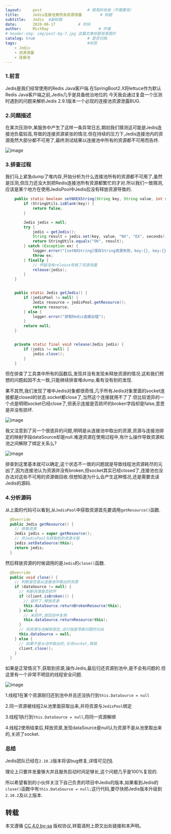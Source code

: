 ```yaml
---
layout:     post                    # 使用的布局（不需要改）
title:      Jedis连接池竟然会资源泄露        # 标题 
subtitle:   Jedis  #副标题
date:       2020-06-17          # 时间
author:     MistRay                      # 作者
# header-img: img/post-bg-7.jpg 这篇文章标题背景图片
catalog: true                       # 是否归档
tags:                               #标签
    - Jedis
    - 资源泄露
    - 连接池
---
```

### 1.前言

Jedis是我们经常使用的Redis Java客户端.在SpringBoot2.X将lettuce作为默认Redis Java客户端之前,Jedis几乎是具备统治地位的.今天我会通过复盘一个压测时遇到的问题来解析Jedis 2.9.1版本一个必现的连接池资源泄露BUG.

### 2.问题描述

在某次压测中,某服务中产生了这样一条异常日志,期初我们猜测这可能是Jedis连接池负载较高,导致的连接资源紧张的情况.但在持续的压力下,Jedis连接池内的资源竟然大部分都不可用了,最终测试结果以连接池中所有的资源都不可用而告终.

![image](/img/post_img/post_2020_08_21_01.png)

### 3.排查过程

我们马上紧急dump了堆内存,开始分析为什么连接池所有的资源都不可用了,虽然是压测,但压力还没大到把Redis连接池所有资源都繁忙的才对.所以我们一致猜测,应该是某个地方在使用JedisPool中Jedis后没有释放资源导致的.

```java
    public static boolean setNXEXString(String key, String value, int seconds) throws Exception {
        if (StringUtils.isBlank(key)) {
            return false;
        }

        Jedis jedis = null;
        try {
            jedis = getJedis();
            String result = jedis.set(key, value, "NX", "EX", seconds);
            return StringUtils.equals("OK", result);
        } catch (Exception ex) {
            logger.error("[setNXString]保存String资源失败，key:{}, key:{}", key, value, ex);
            throw ex;
        } finally {
            // 怀疑没有release导致了资源泄露
            release(jedis);
        }
    }


    public static Jedis getJedis() {
        if (jedisPool != null) {
            Jedis resource = jedisPool.getResource();
            return resource;
        } else {
            logger.error("获取Redis连接出错");
        }
        return null;
    }


    private static final void release(Jedis jedis) {
        if (jedis != null) {
            jedis.close();
        }
    }

```

但在排查了工具类中所有的函数后,发现并没有发现未释放资源的情况.这和我们预想的问题起因不太一致,只能继续排查堆dump,看有没有别的发现.

果不其然,我们发现了堆中Jedis对象都很奇怪,几乎所有Jedis对象里面的socket连接都是closed的状态.socket都close了,当然这个连接就用不了了.但比较诡异的一个点是明明socket已经close了,但表示连接是否损坏的broken字段却是false,意思是并没有损坏.

![image](/img/post_img/post_2020_08_21_02.png)

我又注意到了另一个很诡异的问题,明明是从连接池中取出的资源,资源与连接池绑定的映射字段dataSource却是null.难道资源在使用过程中,有什么操作导致资源和池之间解除了绑定关系么?

![image](/img/post_img/post_2020_08_21_03.png)

排查到这里基本就可以确定,这个状态不一致的问题就是导致线程池资源耗尽的元凶了,因为连接池认为资源并没有broken,但socket其实已经closed了,连接池也没办法对这些不可用的资源做回收.但想知道为什么会产生这种情况,还是需要去读Jedis的源码.


### 4.分析源码

从上面的代码可以看到,从`JedisPool`中获取资源首先要调用`getResource()`函数.

```java
  @Override
  public Jedis getResource() {
    // 获取资源
    Jedis jedis = super.getResource();
    // 将JedisPool与获取到的资源关联
    jedis.setDataSource(this);
    return jedis;
  }
```


然后释放资源的时候调用的是`Jedis`的`close()`函数.

```java
  @Override
  public void close() {
    // 判断是否是从连接池中取出的资源
    if (dataSource != null) {
      // 判断资源是否损坏
      if (client.isBroken()) {
        // 损坏了,释放资源
        this.dataSource.returnBrokenResource(this);
      } else {
        // 未损坏,放回池中复用
        this.dataSource.returnResource(this);
      }
      // 将资源与池解除锁定,这行就是导致问题的元凶
      this.dataSource = null;
    } else {
      // 如果不是从池中取出的,关闭socket,释放
      client.close();
    }
  }
```

如果是正常情况下,获取到资源,操作Jedis,最后归还资源到池中,是不会有问题的.但这里有一个非常不明显的线程安全问题.

![image](/img/post_img/post_2020_08_21_04.png)

1.线程1在某个资源刚归还到池中并且还没执行到`this.DataSource = null`

2.同一资源被线程2从池里面获取出来,并将资源与`JedisPool`绑定

3.线程1执行到`this.DataSource = null`,将同一资源解绑

4.线程2使用结束后,释放资源,发现dataSource是null认为资源不是从池里取出来的,关闭了socket.



### 总结

Jedis团队已经在`2.10.2`版本将该bug修复,详情可见[PR](https://github.com/xetorthio/jedis/pull/1935).

理论上只要并发量够大并且服务启动时间足够长,这个问题几乎是100%复现的.

所以希望看到的小伙伴关注下自己负责的项目中Jedis的版本,如果看到Jedis的`close()`函数中有`this.DataSource = null;`这行代码,要尽快把Jedis版本升级到`2.10.2`及以上版本.
## 转载

本文遵循 [CC 4.0 by-sa](https://creativecommons.org/licenses/by-sa/4.0/) 版权协议,转载请附上原文出处链接和本声明。